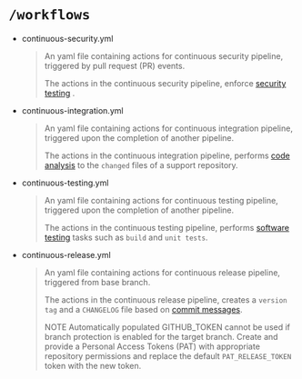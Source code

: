 # `/workflows`

- continuous-security.yml
  > An yaml file containing actions for continuous security pipeline, triggered by pull request (PR) events.
  >
  > The actions in the continuous security pipeline, enforce [security testing](https://sentenz.github.io/guide/internal/about/xops.html#4-devsecops) .

- continuous-integration.yml
  > An yaml file containing actions for continuous integration pipeline, triggered upon the completion of another pipeline.
  >
  > The actions in the continuous integration pipeline, performs [code analysis](https://sentenz.github.io/guide/internal/about/code-analysis.html) to the `changed` files of a support repository.

- continuous-testing.yml
  > An yaml file containing actions for continuous testing pipeline, triggered upon the completion of another pipeline.
  >
  > The actions in the continuous testing pipeline, performs [software testing](https://sentenz.github.io/guide/internal/about/software-testing.html) tasks such as `build` and `unit tests`.

- continuous-release.yml
  > An yaml file containing actions for continuous release pipeline, triggered from base branch.
  >
  > The actions in the continuous release pipeline, creates a `version tag` and a `CHANGELOG` file based on [commit messages](https://sentenz.github.io/guide/internal/guideline/commit-message-guide.html).
  >
  > NOTE Automatically populated GITHUB_TOKEN cannot be used if branch protection is enabled for the target branch. Create and provide a Personal Access Tokens (PAT) with appropriate repository permissions and replace the default `PAT_RELEASE_TOKEN` token with the new token.

